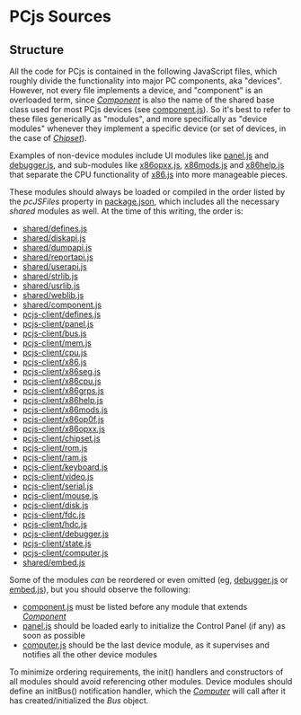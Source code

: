 PCjs Sources
===

Structure
---
All the code for PCjs is contained in the following JavaScript files, which roughly divide the
functionality into major PC components, aka "devices".  However, not every file implements a device,
and "component" is an overloaded term, since *[Component](/docs/pcjs/component/)* is also the name of
the shared base class used for most PCjs devices (see [component.js](../../shared/lib/component.js)).
So it's best to refer to these files generically as "modules", and more specifically as "device modules"
whenever they implement a specific device (or set of devices, in the case of [*Chipset*](/docs/pcjs/chipset/)).

Examples of non-device modules include UI modules like [panel.js](panel.js) and [debugger.js](debugger.js),
and sub-modules like [x86opxx.js](x86opxx.js), [x86mods.js](x86mods.js) and [x86help.js](x86help.js)
that separate the CPU functionality of [x86.js](x86.js) into more manageable pieces.

These modules should always be loaded or compiled in the order listed by the *pcJSFiles* property in
[package.json](../../../package.json), which includes all the necessary *shared* modules as well.
At the time of this writing, the order is:

* [shared/defines.js](../../shared/lib/defines.js)
* [shared/diskapi.js](../../shared/lib/diskapi.js)
* [shared/dumpapi.js](../../shared/lib/dumpapi.js)
* [shared/reportapi.js](../../shared/lib/reportapi.js)
* [shared/userapi.js](../../shared/lib/userapi.js)
* [shared/strlib.js](../../shared/lib/strlib.js)
* [shared/usrlib.js](../../shared/lib/usrlib.js)
* [shared/weblib.js](../../shared/lib/weblib.js)
* [shared/component.js](../../shared/lib/component.js)
* [pcjs-client/defines.js](defines.js)
* [pcjs-client/panel.js](panel.js)
* [pcjs-client/bus.js](bus.js)
* [pcjs-client/mem.js](mem.js)
* [pcjs-client/cpu.js](cpu.js)
* [pcjs-client/x86.js](x86.js)
* [pcjs-client/x86seg.js](x86seg.js)
* [pcjs-client/x86cpu.js](x86cpu.js)
* [pcjs-client/x86grps.js](x86grps.js)
* [pcjs-client/x86help.js](x86help.js)
* [pcjs-client/x86mods.js](x86mods.js)
* [pcjs-client/x86op0f.js](x86op0f.js)
* [pcjs-client/x86opxx.js](x86opxx.js)
* [pcjs-client/chipset.js](chipset.js)
* [pcjs-client/rom.js](rom.js)
* [pcjs-client/ram.js](ram.js)
* [pcjs-client/keyboard.js](keyboard.js)
* [pcjs-client/video.js](video.js)
* [pcjs-client/serial.js](serial.js)
* [pcjs-client/mouse.js](mouse.js)
* [pcjs-client/disk.js](disk.js)
* [pcjs-client/fdc.js](fdc.js)
* [pcjs-client/hdc.js](hdc.js)
* [pcjs-client/debugger.js](debugger.js)
* [pcjs-client/state.js](state.js)
* [pcjs-client/computer.js](computer.js)
* [shared/embed.js](../../shared/lib/embed.js)

Some of the modules *can* be reordered or even omitted (eg, [debugger.js](debugger.js) or
[embed.js](../../shared/lib/embed.js)), but you should observe the following:

* [component.js](../../shared/lib/component.js) must be listed before any module that extends [*Component*](/docs/pcjs/component/)
* [panel.js](panel.js) should be loaded early to initialize the Control Panel (if any) as soon as possible
* [computer.js](computer.js) should be the last device module, as it supervises and notifies all the other device modules

To minimize ordering requirements, the init() handlers and constructors of all modules should avoid
referencing other modules.  Device modules should define an initBus() notification handler, which the
[*Computer*](/docs/pcjs/computer/) will call after it has created/initialized the *Bus* object.
